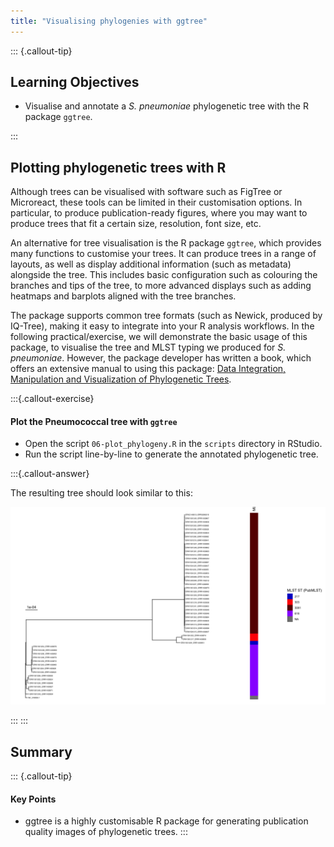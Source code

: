 ```yaml
---
title: "Visualising phylogenies with ggtree"
---
```


::: {.callout-tip}
## Learning Objectives

- Visualise and annotate a _S. pneumoniae_ phylogenetic tree with the R package `ggtree`.

:::

## Plotting phylogenetic trees with R

Although trees can be visualised with software such as FigTree or Microreact, these tools can be limited in their customisation options. 
In particular, to produce publication-ready figures, where you may want to produce trees that fit a certain size, resolution, font size, etc. 

An alternative for tree visualisation is the R package `ggtree`, which provides many functions to customise your trees. 
It can produce trees in a range of layouts, as well as display additional information (such as metadata) alongside the tree. 
This includes basic configuration such as colouring the branches and tips of the tree, to more advanced displays such as adding heatmaps and barplots aligned with the tree branches. 

The package supports common tree formats (such as Newick, produced by IQ-Tree), making it easy to integrate into your R analysis workflows. 
In the following practical/exercise, we will demonstrate the basic usage of this package, to visualise the tree and MLST typing we produced for _S. pneumoniae_.
However, the package developer has written a book, which offers an extensive manual to using this package: [Data Integration, Manipulation and Visualization of Phylogenetic Trees](https://yulab-smu.top/treedata-book/index.html).


:::{.callout-exercise}
#### Plot the Pneumococcal tree with `ggtree`

- Open the script `06-plot_phylogeny.R` in the `scripts` directory in RStudio.
- Run the script line-by-line to generate the annotated phylogenetic tree. 

:::{.callout-answer}

The resulting tree should look similar to this:

![Serotype 1 phylogenetic tree generated with ggtree](images/sero1_tree.png)

:::
:::

## Summary

::: {.callout-tip}
#### Key Points

- ggtree is a highly customisable R package for generating publication quality images of phylogenetic trees.
:::